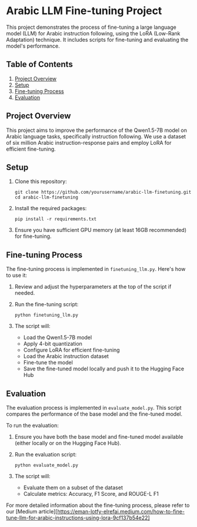 # Arabic LLM Fine-tuning Project

This project demonstrates the process of fine-tuning a large language model (LLM) for Arabic instruction following, using the LoRA (Low-Rank Adaptation) technique. It includes scripts for fine-tuning and evaluating the model's performance.

## Table of Contents

1. [Project Overview](#project-overview)
2. [Setup](#setup)
3. [Fine-tuning Process](#fine-tuning-process)
4. [Evaluation](#evaluation)


## Project Overview

This project aims to improve the performance of the Qwen1.5-7B model on Arabic language tasks, specifically instruction following. We use a dataset of six million Arabic instruction-response pairs and employ LoRA for efficient fine-tuning.

## Setup

1. Clone this repository:
   ```
   git clone https://github.com/yourusername/arabic-llm-finetuning.git
   cd arabic-llm-finetuning
   ```

2. Install the required packages:
   ```
   pip install -r requirements.txt
   ```

3. Ensure you have sufficient GPU memory (at least 16GB recommended) for fine-tuning.

## Fine-tuning Process

The fine-tuning process is implemented in `finetuning_llm.py`. Here's how to use it:

1. Review and adjust the hyperparameters at the top of the script if needed.

2. Run the fine-tuning script:
   ```
   python finetuning_llm.py
   ```

3. The script will:
   - Load the Qwen1.5-7B model
   - Apply 4-bit quantization
   - Configure LoRA for efficient fine-tuning
   - Load the Arabic instruction dataset
   - Fine-tune the model
   - Save the fine-tuned model locally and push it to the Hugging Face Hub

## Evaluation

The evaluation process is implemented in `evaluate_model.py`. This script compares the performance of the base model and the fine-tuned model.

To run the evaluation:

1. Ensure you have both the base model and fine-tuned model available (either locally or on the Hugging Face Hub).

2. Run the evaluation script:
   ```
   python evaluate_model.py
   ```

3. The script will:
   - Evaluate them on a subset of the dataset
   - Calculate metrics: Accuracy, F1 Score, and ROUGE-L F1


For more detailed information about the fine-tuning process, please refer to our [Medium article][https://eman-lotfy-elrefai.medium.com/how-to-fine-tune-llm-for-arabic-instructions-using-lora-9cf137b54e22]
